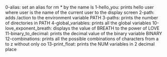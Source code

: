 0-alias: set an alias for rm * by the name ls
1-hello_you: prints hello user where user is the name of the current user to the display screen
2-path: adds /action to the environment variable PATH
3-paths: prints the number of directories in PATH
4-global_variables: prints all the global variables
10-love_exponent_breath: displays the value of BREATH to the power of LOVE
11-binary_to_decimal: prints the decimal value of the binary variable BINARY
12-combinations: prints all the possible combinations of characters from a to z without only oo
13-print_float: prints the NUM variables in 2 decimal place

